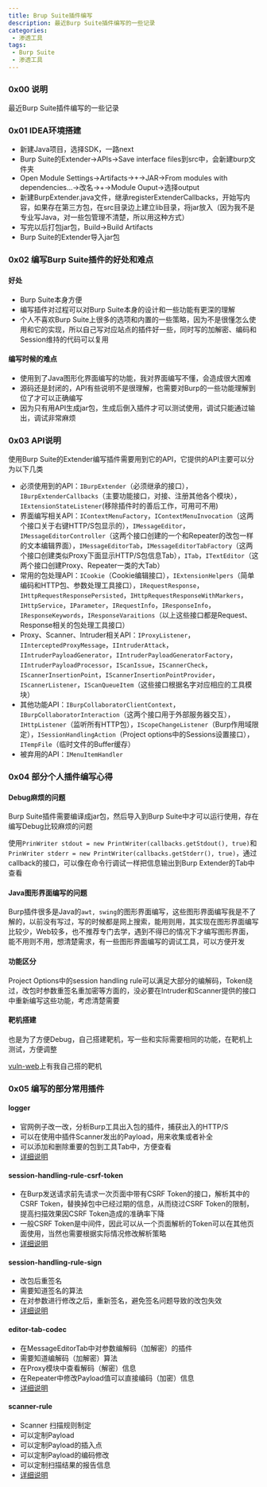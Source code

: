 ```yaml
---
title: Brup Suite插件编写
description: 最近Burp Suite插件编写的一些记录
categories:
 - 渗透工具
tags:
 - Burp Suite
 - 渗透工具
---
```


### 0x00 说明
最近Burp Suite插件编写的一些记录

### 0x01 IDEA环境搭建
* 新建Java项目，选择SDK，一路next
* Burp Suite的Extender->APIs->Save interface files到src中，会新建burp文件夹
* Open Module Settings->Artifacts->+->JAR->From modules with dependencies...->改名->+->Module Ouput->选择output
* 新建BurpExtender.java文件，继承registerExtenderCallbacks，开始写内容，如果存在第三方包，在src目录边上建立lib目录，将jar放入（因为我不是专业写Java，对一些包管理不清楚，所以用这种方式）
* 写完以后打包jar包，Build->Build Artifacts
* Burp Suite的Extender导入jar包


### 0x02 编写Burp Suite插件的好处和难点
#### 好处
* Burp Suite本身方便
* 编写插件对过程可以对Burp Suite本身的设计和一些功能有更深的理解
* 个人不喜欢Burp Suite上很多的选项和内置的一些策略，因为不是很懂怎么使用和它的实现，所以自己写对应站点的插件好一些，同时写的加解密、编码和Session维持的代码可以复用

#### 编写时候的难点
* 使用到了Java图形化界面编写的功能，我对界面编写不懂，会造成很大困难
* 源码还是封闭的，API有些说明不是很理解，也需要对Burp的一些功能理解到位了才可以正确编写
* 因为只有用API生成jar包，生成后倒入插件才可以测试使用，调试只能通过输出，调试非常麻烦

### 0x03 API说明
使用Burp Suite的Extender编写插件需要用到它的API，它提供的API主要可以分为以下几类
* 必须使用到的API：`IBurpExtender`（必须继承的接口），`IBurpExtenderCallbacks`（主要功能接口，对接、注册其他各个模块），`IExtensionStateListener`(移除插件时的善后工作，可用可不用)
* 界面编写相关API：`IContextMenuFactory`，`IContextMenuInvocation`（这两个接口关于右键HTTP/S包显示的），`IMessageEditor`，`IMessageEditorController`（这两个接口创建的一个和Repeater的改包一样的文本编辑界面），`IMessageEditorTab`，`IMessageEditorTabFactory`（这两个接口创建类似Proxy下面显示HTTP/S包信息Tab），`ITab`，`ITextEditor`（这两个接口创建Proxy、Repeater一类的大Tab）
* 常用的包处理API：`ICookie`（Cookie编辑接口），`IExtensionHelpers`（简单编码和HTTP包、参数处理工具接口），`IRequestResponse`，`IHttpRequestResponsePersisted`，`IHttpRequestResponseWithMarkers`，`IHttpService`，`IParameter`，`IRequestInfo`，`IResponseInfo`，`IResponseKeywords`，`IResponseVaraitions`（以上这些接口都是Request、Response相关的包处理工具接口）
* Proxy、Scanner、Intruder相关API：`IProxyListener`，`IInterceptedProxyMessage`，`IIntruderAttack`，`IIntruderPayloadGenerator`，`IIntruderPayloadGeneratorFactory`，`IIntruderPayloadProcessor`，`IScanIssue`，`IScannerCheck`，`IScannerInsertionPoint`，`IScannerInsertionPointProvider`，`IScannerListener`，`IScanQueueItem`（这些接口根据名字对应相应的工具模块）
* 其他功能API：`IBurpCollaboratorClientContext`，`IBurpCollaboratorInteraction`（这两个接口用于外部服务器交互），`IHttpListener`（监听所有HTTP包），`IScopeChangeListener`（Burp作用域限定），`ISessionHandlingAction`（Project options中的Sessions设置接口），`ITempFile`（临时文件的Buffer缓存）
* 被弃用的API：`IMenuItemHandler`

### 0x04 部分个人插件编写心得
#### Debug麻烦的问题
Burp Suite插件需要编译成jar包，然后导入到Burp Suite中才可以运行使用，存在编写Debug比较麻烦的问题

使用`PrinWriter stdout = new PrintWriter(callbacks.getStdout(), true)`和`PrinWriter stderr = new PrintWriter(callbacks.getStderr(), true)`，通过callback的接口，可以像在命令行调试一样把信息输出到Burp Extender的Tab中查看

#### Java图形界面编写的问题
Burp插件很多是Java的`awt, swing`的图形界面编写，这些图形界面编写我是不了解的，以前没有写过，写的时候都是网上搜索，能用则用，其实现在图形界面编写比较少，Web较多，也不推荐专门去学，遇到不得已的情况下才编写图形界面，能不用则不用，想清楚需求，有一些图形界面编写的调试工具，可以方便开发

#### 功能区分
Project Options中的session handling rule可以满足大部分的编解码，Token绕过，改包时参数重签名重加密等方面的，没必要在Intruder和Scanner提供的接口中重新编写这些功能，考虑清楚需要

#### 靶机搭建
也是为了方便Debug，自己搭建靶机，写一些和实际需要相同的功能，在靶机上测试，方便调整

[vuln-web](https://github.com/milkfr/burp-extenders/tree/master/vuln-web)上有我自己搭的靶机

### 0x05 编写的部分常用插件
#### logger
* 官网例子改一改，分析Burp工具出入包的插件，捕获出入的HTTP/S
* 可以在使用中插件Scanner发出的Payload，用来收集或者补全
* 可以添加和删除重要的包到工具Tab中，方便查看
* [详细说明](https://milkfr.github.io/burp%20suite/2018/05/21/burp-extender-logger/)

#### session-handling-rule-csrf-token
* 在Burp发送请求前先请求一次页面中带有CSRF Token的接口，解析其中的CSRF Token，替换掉包中已经过期的信息，从而绕过CSRF Token的限制，提高扫描效果因CSRF Token造成的准确率下降
* 一般CSRF Token是中间件，因此可以从一个页面解析的Token可以在其他页面使用，当然也需要根据实际情况修改解析策略
* [详细说明](https://milkfr.github.io/burp%20suite/2018/05/21/burp-extender-session-handling-rule-csrf-token/)

#### session-handling-rule-sign
* 改包后重签名
* 需要知道签名的算法
* 在对参数进行修改之后，重新签名，避免签名问题导致的改包失效
* [详细说明](https://milkfr.github.io/burp%20suite/2018/05/21/burp-extender-session-handling-rule-sign/)

#### editor-tab-codec
* 在MessageEditorTab中对参数编解码（加解密）的插件
* 需要知道编解码（加解密）算法
* 在Proxy模块中查看解码（解密）信息
* 在Repeater中修改Payload值可以直接编码（加密）信息
* [详细说明](https://milkfr.github.io/burp%20suite/2018/05/21/burp-extender-editor-tab-codec/)

#### scanner-rule
* Scanner 扫描规则制定
* 可以定制Payload
* 可以定制Payload的插入点
* 可以定制Payload的编码修改
* 可以定制扫描结果的报告信息
* [详细说明](https://milkfr.github.io/burp%20suite/2018/05/21/burp-extender-scanner-rule/)
